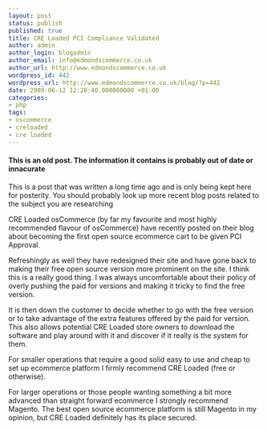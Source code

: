 ```yaml
---
layout: post
status: publish
published: true
title: CRE Loaded PCI Compliance Validated
author: admin
author_login: blogadmin
author_email: info@edmondscommerce.co.uk
author_url: http://www.edmondscommerce.co.uk
wordpress_id: 442
wordpress_url: http://www.edmondscommerce.co.uk/blog/?p=442
date: 2009-06-12 12:20:40.000000000 +01:00
categories:
- php
tags:
- oscommerce
- creloaded
- cre loaded
---
```

<div class="oldpost"><h4>This is an old post. The information it contains is probably out of date or innacurate</h4>
<p>
This is a post that was written a long time ago and is only being kept here for posterity.
You should probably look up more recent blog posts related to the subject you are researching
</p>
</div>
CRE Loaded osCommerce (by far my favourite and most highly recommended flavour of osCommerce) have recently posted on their blog about becoming the first open source ecommerce cart to be given PCI Approval.

Refreshingly as well they have redesigned their site and have gone back to making their free open source version more prominent on the site. I think this is a really good thing. I was always uncomfortable about their policy of overly pushing the paid for versions and making it tricky to find the free version.

It is then down the customer to decide whether to go with the free version or to take advantage of the extra features offered by the paid for version. This also allows potential CRE Loaded store owners to download the software and play around with it and discover if it really is the system for them.

For smaller operations that require a good solid easy to use and cheap to set up ecommerce platform I firmly recommend CRE Loaded (free or otherwise).

For larger operations or those people wanting something a bit more advanced than straight forward ecommerce I strongly recommend Magento. The best open source ecommerce platform is still Magento in my opinion, but CRE Loaded definitely has its place secured.
			
